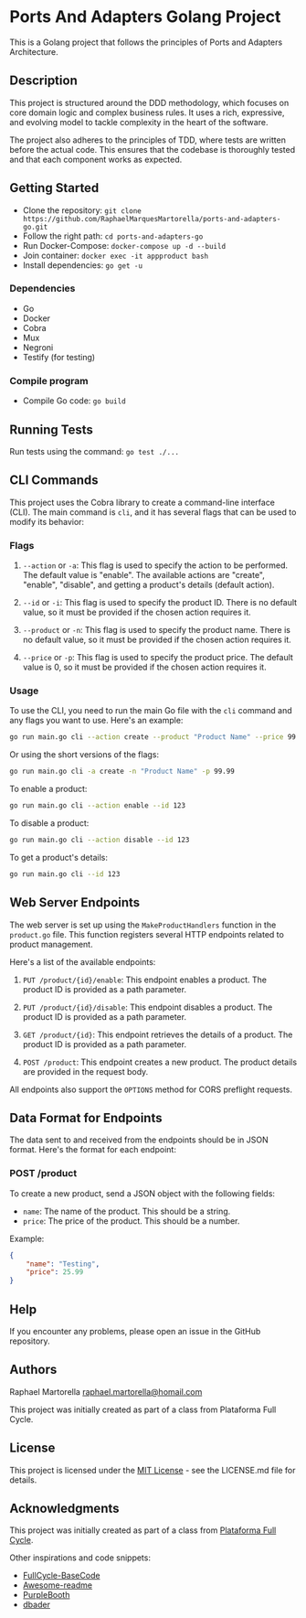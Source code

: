 # Ports And Adapters Golang Project

This is a Golang project that follows the principles of Ports and Adapters Architecture.

## Description

This project is structured around the DDD methodology, which focuses on core domain logic and complex business rules. It uses a rich, expressive, and evolving model to tackle complexity in the heart of the software.

The project also adheres to the principles of TDD, where tests are written before the actual code. This ensures that the codebase is thoroughly tested and that each component works as expected.

## Getting Started

* Clone the repository: `git clone https://github.com/RaphaelMarquesMartorella/ports-and-adapters-go.git`
* Follow the right path: `cd ports-and-adapters-go` 
* Run Docker-Compose: `docker-compose up -d --build`
* Join container: `docker exec -it appproduct bash`
* Install dependencies: `go get -u`

### Dependencies

* Go
* Docker
* Cobra
* Mux
* Negroni
* Testify (for testing)

### Compile program

* Compile Go code: `go build`

## Running Tests

Run tests using the command: `go test ./...`

## CLI Commands

This project uses the Cobra library to create a command-line interface (CLI). The main command is `cli`, and it has several flags that can be used to modify its behavior:

### Flags

1. `--action` or `-a`: This flag is used to specify the action to be performed. The default value is "enable". The available actions are "create", "enable", "disable", and getting a product's details (default action).

2. `--id` or `-i`: This flag is used to specify the product ID. There is no default value, so it must be provided if the chosen action requires it.

3. `--product` or `-n`: This flag is used to specify the product name. There is no default value, so it must be provided if the chosen action requires it.

4. `--price` or `-p`: This flag is used to specify the product price. The default value is 0, so it must be provided if the chosen action requires it.

### Usage

To use the CLI, you need to run the main Go file with the `cli` command and any flags you want to use. Here's an example:

```bash
go run main.go cli --action create --product "Product Name" --price 99.99
```

Or using the short versions of the flags:

```bash
go run main.go cli -a create -n "Product Name" -p 99.99
```

To enable a product:

```bash
go run main.go cli --action enable --id 123
```

To disable a product:

```bash
go run main.go cli --action disable --id 123
```

To get a product's details:

```bash
go run main.go cli --id 123
```

## Web Server Endpoints

The web server is set up using the `MakeProductHandlers` function in the `product.go` file. This function registers several HTTP endpoints related to product management.

Here's a list of the available endpoints:

1. `PUT /product/{id}/enable`: This endpoint enables a product. The product ID is provided as a path parameter.

2. `PUT /product/{id}/disable`: This endpoint disables a product. The product ID is provided as a path parameter.

3. `GET /product/{id}`: This endpoint retrieves the details of a product. The product ID is provided as a path parameter.

4. `POST /product`: This endpoint creates a new product. The product details are provided in the request body.

All endpoints also support the `OPTIONS` method for CORS preflight requests.

## Data Format for Endpoints

The data sent to and received from the endpoints should be in JSON format. Here's the format for each endpoint:

### POST /product

To create a new product, send a JSON object with the following fields:

- `name`: The name of the product. This should be a string.
- `price`: The price of the product. This should be a number.

Example:

```json
{
    "name": "Testing",
    "price": 25.99
}
```

## Help

If you encounter any problems, please open an issue in the GitHub repository.

## Authors

Raphael Martorella 
raphael.martorella@homail.com


This project was initially created as part of a class from Plataforma Full Cycle.

## License

This project is licensed under the [MIT License](https://opensource.org/licenses/MIT) - see the LICENSE.md file for details.

## Acknowledgments

This project was initially created as part of a class from [Plataforma Full Cycle](https://github.com/codeedu/fc2-arquitetura-hexagonal).

Other inspirations and code snippets:
* [FullCycle-BaseCode](https://github.com/codeedu/fc2-arquitetura-hexagonal)
* [Awesome-readme](https://github.com/matiassingers/awesome-readme)
* [PurpleBooth](https://gist.github.com/PurpleBooth/109311bb0361f32d87a2)
* [dbader](https://github.com/dbader/readme-template)